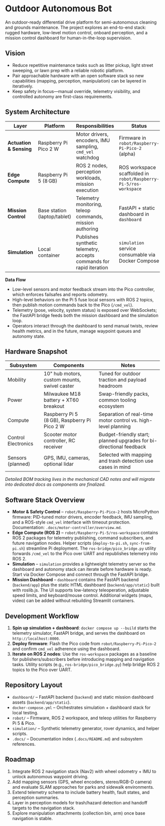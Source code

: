# Outdoor Autonomous Bot

An outdoor-ready differential drive platform for semi-autonomous cleaning and grounds maintenance. The project explores an end-to-end stack: rugged hardware, low-level motion control, onboard perception, and a mission control dashboard for human-in-the-loop supervision.

## Vision
- Reduce repetitive maintenance tasks such as litter pickup, light street sweeping, or lawn prep with a reliable robotic platform.
- Pair approachable hardware with an open software stack so new capabilities (mapping, perception, manipulation) can be layered in iteratively.
- Keep safety in focus—manual override, telemetry visibility, and controlled autonomy are first-class requirements.

## System Architecture
| Layer | Platform | Responsibilities | Status |
| --- | --- | --- | --- |
| **Actuation & Sensing** | Raspberry Pi Pico 2 W | Motor drivers, encoders, IMU sampling, `cmd_vel` watchdog | Firmware in `robot/Raspberry-Pi-Pico-2` (alpha)
| **Edge Compute** | Raspberry Pi 5 (8 GB) | ROS 2 nodes, perception workloads, mission execution | ROS workspace scaffolded in `robot/Raspberry-Pi-5/ros-workspace`
| **Mission Control** | Base station (laptop/tablet) | Telemetry monitoring, teleop commands, mission authoring | FastAPI + static dashboard in `dashboard`
| **Simulation** | Local container | Publishes synthetic telemetry, accepts commands for rapid iteration | `simulation` service consumable via Docker Compose

**Data Flow**
- Low-level sensors and motor feedback stream into the Pico controller, which enforces failsafes and reports odometry.
- High-level behaviors on the Pi 5 fuse local sensors with ROS 2 topics, then publish motion commands back to the Pico (`/cmd_vel`).
- Telemetry (pose, velocity, system status) is exposed over WebSockets; the FastAPI bridge feeds both the mission dashboard and the simulation loop.
- Operators interact through the dashboard to send manual twists, review health metrics, and in the future, manage waypoint queues and autonomy state.

## Hardware Snapshot
| Subsystem | Components | Notes |
| --- | --- | --- |
| Mobility | 10" hub motors, custom mounts, swivel caster | Tuned for outdoor traction and payload headroom |
| Power | Milwaukee M18 battery + XT60 breakout | Swap-friendly packs, common tooling ecosystem |
| Compute | Raspberry Pi 5 (8 GB), Raspberry Pi Pico 2 W | Separation of real-time motor control vs. high-level planning |
| Control Electronics | Scooter motor controller, RC receiver | Budget-friendly start; planned upgrades for bi-directional feedback |
| Sensors (planned) | GPS, IMU, cameras, optional lidar | Selected with mapping and trash detection use cases in mind |

_Detailed BOM tracking lives in the mechanical CAD notes and will migrate into dedicated docs as components are finalized._

## Software Stack Overview
- **Motor & Safety Control** – `robot/Raspberry-Pi-Pico-2` hosts MicroPython firmware: PID-tuned motor drivers, encoder feedback, IMU sampling, and a ROS-style `cmd_vel` interface with timeout protection. Documentation: `.docs/motor-controller/overview.md`.
- **Edge Compute (ROS 2)** – `robot/Raspberry-Pi-5/ros-workspace` contains ROS 2 packages for telemetry publishing, command subscribers, and future navigation nodes. Helper scripts (`deploy-to-pi.sh`, `sync-from-pi.sh`) streamline Pi deployment. The `ros-bridge/pico_bridge.py` utility forwards `/cmd_vel` to the Pico over UART and republishes telemetry into ROS 2.
- **Simulation** – `simulation` provides a lightweight telemetry server so the dashboard and autonomy stack can iterate before hardware is ready. Start via Docker Compose and connect through the FastAPI bridge.
- **Mission Dashboard** – `dashboard` contains the FastAPI backend (`backend/app`) plus the static HTML dashboard (`backend/app/static`) built with roslib.js. The UI supports low-latency teleoperation, adjustable speed limits, and keyboard/mouse control. Additional widgets (maps, video) can be added without rebuilding Streamlit containers.

## Development Workflow
1. **Spin up simulation + dashboard**: `docker compose up --build` starts the telemetry simulator, FastAPI bridge, and serves the dashboard on `http://localhost:8000`.
2. **Deploy firmware**: Flash the Pico code from `robot/Raspberry-Pi-Pico-2` and confirm `cmd_vel` adherence using the dashboard.
3. **Iterate on ROS 2 nodes**: Use the `ros-workspace` packages as a baseline for publishers/subscribers before introducing mapping and navigation tasks. Utility scripts (e.g., `ros-bridge/pico_bridge.py`) help bridge ROS 2 topics to the Pico over UART.

## Repository Layout
- `dashboard/` – FastAPI backend (`backend`) and static mission dashboard assets (`backend/app/static`).
- `docker-compose.yml` – Orchestrates simulation + dashboard stack for local testing.
- `robot/` – Firmware, ROS 2 workspace, and teleop utilities for Raspberry Pi 5 & Pico.
- `simulation/` – Synthetic telemetry generator, rover dynamics, and helper scripts.
- `.docs/` – Documentation index (`.docs/README.md`) and subsystem references.

## Roadmap
1. Integrate ROS 2 navigation stack (Nav2) with wheel odometry + IMU to unlock autonomous waypoint driving.
2. Add mapping sensors (GPS, wheel encoders, stereo/RGB-D camera) and evaluate SLAM approaches for parks and sidewalk environments.
3. Extend telemetry schema to include battery health, fault states, and perception summaries.
4. Layer in perception models for trash/hazard detection and handoff targets to the navigation stack.
5. Explore manipulation attachments (collection bin, arm) once base navigation is stable.

